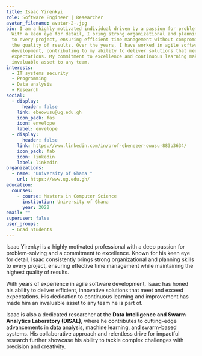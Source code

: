 ```yaml
---
title: Isaac Yirenkyi
role: Software Engineer | Researcher
avatar_filename: avatar-2-.jpg
bio: I am a highly motivated individual driven by a passion for problem-solving.
  With a keen eye for detail, I bring strong organizational and planning skills
  to every project, ensuring efficient time management without compromising on
  the quality of results. Over the years, I have worked in agile software
  development, contributing to my ability to deliver solutions that meet
  expectations. My commitment to excellence and continuous learning makes me an
  invaluable asset to any team.
interests:
  - IT systems security
  - Programming
  - Data analysis
  - Research
social:
  - display:
      header: false
    link: ebeowusu@ug.edu.gh
    icon_pack: fas
    icon: envelope
    label: envelope
  - display:
      header: false
    link: https://www.linkedin.com/in/prof-ebenezer-owusu-883b3634/
    icon_pack: fab
    icon: linkedin
    label: linkedin
organizations:
  - name: "University of Ghana "
    url: https://www.ug.edu.gh/
education:
  courses:
    - course: Masters in Computer Science
      institution: University of Ghana
      year: 2022
email: ""
superuser: false
user_groups:
  - Grad Students
---
```

Isaac Yirenkyi is a highly motivated professional with a deep passion for problem-solving and a commitment to excellence. Known for his keen eye for detail, Isaac consistently brings strong organizational and planning skills to every project, ensuring effective time management while maintaining the highest quality of results.

With years of experience in agile software development, Isaac has honed his ability to deliver efficient, innovative solutions that meet and exceed expectations. His dedication to continuous learning and improvement has made him an invaluable asset to any team he is part of.

Isaac is also a dedicated researcher at the **Data Intelligence and Swarm Analytics Laboratory (DISAL)**, where he contributes to cutting-edge advancements in data analysis, machine learning, and swarm-based systems. His collaborative approach and relentless drive for impactful research further showcase his ability to tackle complex challenges with precision and creativity.
